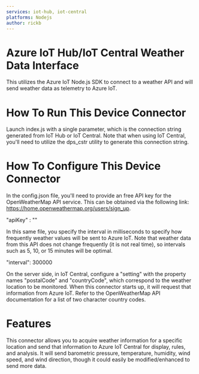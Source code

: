 ```yaml
---
services: iot-hub, iot-central
platforms: Nodejs
author: rickb
---
```


# Azure IoT Hub/IoT Central Weather Data Interface

This utilizes the Azure IoT Node.js SDK to connect to a weather API and will send weather data as telemetry to Azure IoT.

# How To Run This Device Connector 

Launch index.js with a single parameter, which is the connection string generated from IoT Hub or IoT Central.  Note that when using IoT Central, you'll need to utilize the dps_cstr utility to generate this connection string.

# How To Configure This Device Connector

In the config.json file, you'll need to provide an free API key for the OpenWeatherMap API service.  This can be obtained via the following link: https://home.openweathermap.org/users/sign_up.  

  "apiKey" : "<YourApiKey>"

In this same file, you specify the interval in milliseconds to specify how frequently weather values will be sent to Azure IoT.  Note that weather data from this API does not change frequently (it is not real time), so intervals such as 5, 10, or 15 minutes will be optimal.

  "interval": 300000

On the server side, in IoT Central, configure a "setting" with the property names "postalCode" and "countryCode", which correspond to the weather location to be monitored.  When this connector starts up, it will request that information from Azure IoT.  Refer to the OpenWeatherMap API documentation for a list of two character country codes.

# Features

This connector allows you to acquire weather information for a specific location and send that information to Azure IoT Central for display, rules, and analysis.  It will send barometric pressure, temperature, humidity, wind speed, and wind direction, though it could easily be modified/enhanced to send more data.
